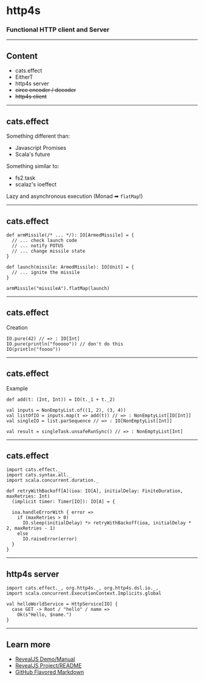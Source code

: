 
# http4s

### Functional HTTP client and Server

---

## Content

- cats.effect
- EitherT
- http4s server
- ~~circe encoder / decoder~~
- ~~http4s client~~

---

## cats.effect
<style type="text/css">
  .reveal p {
    text-align: left;
  }
  .reveal ul {
    display: block;
  }
  .reveal ol {
    display: block;
  }
</style>

Something different than:
- Javascript Promises
- Scala's future

Something similar to:
- fs2.task
- scalaz's ioeffect

Lazy and asynchronous execution (Monad ➡ `flatMap`!)

---

## cats.effect

```
def armMissile(/* ... */): IO[ArmedMissile] = {
  // ... check launch code
  // ... notify POTUS
  // ... change missile state
}

def launch(missile: ArmedMissile): IO[Unit] = {
  // ... ignite the missile
}

armMissile("missileA").flatMap(launch)

```

---

## cats.effect

Creation
```
IO.pure(42) // => : IO[Int]
IO.pure(println("fooooo")) // don't do this
IO(println("foooo"))
```

---

## cats.effect

Example

```
def add(t: (Int, Int)) = IO(t._1 + t._2)

val inputs = NonEmptyList.of((1, 2), (3, 4))
val listOfIO = inputs.map(t => add(t)) // => : NonEmptyList[IO[Int]]
val singleIO = list.parSequence // => : IO[NonEmptyList[Int]]

val result = singleTask.unsafeRunSync() // => : NonEmptyList[Int]
```

---

## cats.effect

```
import cats.effect._
import cats.syntax.all._
import scala.concurrent.duration._

def retryWithBackoff[A](ioa: IO[A], initialDelay: FiniteDuration, maxRetries: Int)
  (implicit timer: Timer[IO]): IO[A] = {

  ioa.handleErrorWith { error =>
    if (maxRetries > 0)
      IO.sleep(initialDelay) *> retryWithBackoff(ioa, initialDelay * 2, maxRetries - 1)
    else
      IO.raiseError(error)
  }
}
```


---

## http4s server

```
import cats.effect._, org.http4s._, org.http4s.dsl.io._, 
import scala.concurrent.ExecutionContext.Implicits.global

val helloWorldService = HttpService[IO] {
  case GET -> Root / "hello" / name =>
    Ok(s"Hello, $name.")
}

```

---

## Learn more

- [RevealJS Demo/Manual](http://lab.hakim.se/reveal-js)
- [RevealJS Project/README](https://github.com/hakimel/reveal.js)
- [GitHub Flavored Markdown](https://help.github.com/articles/github-flavored-markdown)
